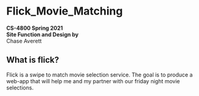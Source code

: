 # Flick_Movie_Matching
**CS-4800 Spring 2021**\
**Site Function and Design by**\
Chase Averett


## What is flick?
Flick is a swipe to match movie selection service. The goal is to produce a web-app that will help me and my partner with our friday night movie selections.
